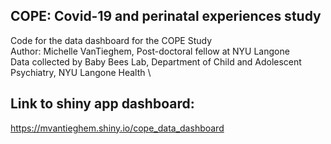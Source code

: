 ## COPE: Covid-19 and perinatal experiences study 
Code for the data dashboard for the COPE Study \
Author: Michelle VanTieghem, Post-doctoral fellow at NYU Langone \
Data collected by Baby Bees Lab, Department of Child and Adolescent Psychiatry,  NYU Langone Health \


## Link to shiny app dashboard:
https://mvantieghem.shiny.io/cope_data_dashboard